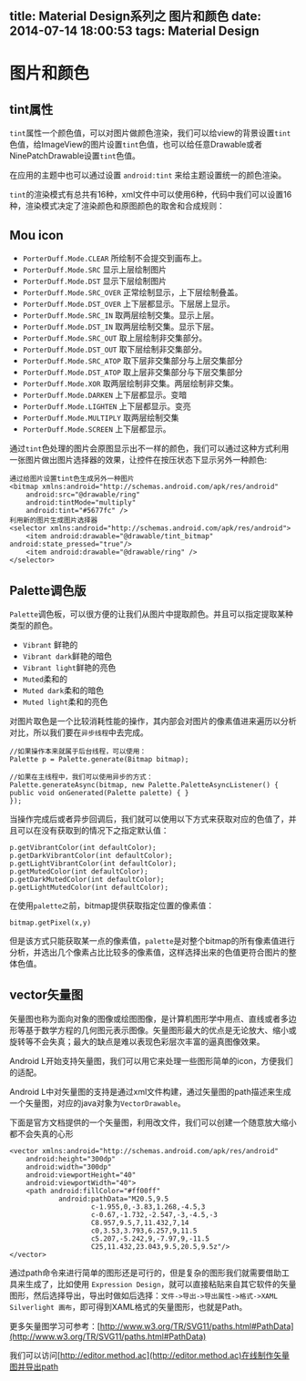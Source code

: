 title: Material Design系列之 图片和颜色
date: 2014-07-14 18:00:53
tags: Material Design
---
# 图片和颜色

## tint属性

`tint`属性一个颜色值，可以对图片做颜色渲染，我们可以给view的背景设置`tint`色值，给ImageView的图片设置`tint`色值，也可以给任意Drawable或者NinePatchDrawable设置`tint`色值。

在应用的主题中也可以通过设置 `android:tint` 来给主题设置统一的颜色渲染。  
<a id="more"></a>

`tint`的渲染模式有总共有16种，xml文件中可以使用6种，代码中我们可以设置16种，渲染模式决定了渲染颜色和原图颜色的取舍和合成规则：

## Mou icon

*   `PorterDuff.Mode.CLEAR` 所绘制不会提交到画布上。
*   `PorterDuff.Mode.SRC` 显示上层绘制图片
*   `PorterDuff.Mode.DST` 显示下层绘制图片
*   `PorterDuff.Mode.SRC_OVER` 正常绘制显示，上下层绘制叠盖。
*   `PorterDuff.Mode.DST_OVER` 上下层都显示。下层居上显示。
*   `PorterDuff.Mode.SRC_IN` 取两层绘制交集。显示上层。
*   `PorterDuff.Mode.DST_IN` 取两层绘制交集。显示下层。
*   `PorterDuff.Mode.SRC_OUT` 取上层绘制非交集部分。
*   `PorterDuff.Mode.DST_OUT` 取下层绘制非交集部分。
*   `PorterDuff.Mode.SRC_ATOP` 取下层非交集部分与上层交集部分
*   `PorterDuff.Mode.DST_ATOP` 取上层非交集部分与下层交集部分
*   `PorterDuff.Mode.XOR` 取两层绘制非交集。两层绘制非交集。
*   `PorterDuff.Mode.DARKEN` 上下层都显示。变暗
*   `PorterDuff.Mode.LIGHTEN` 上下层都显示。变亮
*   `PorterDuff.Mode.MULTIPLY` 取两层绘制交集
*   `PorterDuff.Mode.SCREEN` 上下层都显示。

通过`tint`色处理的图片会原图显示出不一样的颜色，我们可以通过这种方式利用一张图片做出图片选择器的效果，让控件在按压状态下显示另外一种颜色:

    通过给图片设置tint色生成另外一种图片
    <bitmap xmlns:android="http://schemas.android.com/apk/res/android"
        android:src="@drawable/ring"
        android:tintMode="multiply"
        android:tint="#5677fc" />
    利用新的图片生成图片选择器
    <selector xmlns:android="http://schemas.android.com/apk/res/android">
        <item android:drawable="@drawable/tint_bitmap" android:state_pressed="true"/>
        <item android:drawable="@drawable/ring" />
    </selector>

## Palette调色版

`Palette`调色板，可以很方便的让我们从图片中提取颜色。并且可以指定提取某种类型的颜色。

*   `Vibrant` 鲜艳的
*   `Vibrant dark`鲜艳的暗色
*   `Vibrant light`鲜艳的亮色
*   `Muted`柔和的
*   `Muted dark`柔和的暗色
*   `Muted light`柔和的亮色

对图片取色是一个比较消耗性能的操作，其内部会对图片的像素值进来遍历以分析对比，所以我们要在`异步线程`中去完成。

    //如果操作本来就属于后台线程，可以使用：
    Palette p = Palette.generate(Bitmap bitmap);

    //如果在主线程中，我们可以使用异步的方式：
    Palette.generateAsync(bitmap, new Palette.PaletteAsyncListener() {
    public void onGenerated(Palette palette) { }
    });

当操作完成后或者异步回调后，我们就可以使用以下方式来获取对应的色值了，并且可以在没有获取到的情况下之指定默认值：

    p.getVibrantColor(int defaultColor);
    p.getDarkVibrantColor(int defaultColor);
    p.getLightVibrantColor(int defaultColor);
    p.getMutedColor(int defaultColor);
    p.getDarkMutedColor(int defaultColor);
    p.getLightMutedColor(int defaultColor);

在使用`palette之`前，bitmap提供获取指定位置的像素值：

`bitmap.getPixel(x,y)`

但是该方式只能获取某一点的像素值，`palette`是对整个bitmap的所有像素值进行分析，并选出几个像素占比比较多的像素值，这样选择出来的色值更符合图片的整体色值。

## vector矢量图

矢量图也称为面向对象的图像或绘图图像，是计算机图形学中用点、直线或者多边形等基于数学方程的几何图元表示图像。矢量图形最大的优点是无论放大、缩小或旋转等不会失真；最大的缺点是难以表现色彩层次丰富的逼真图像效果。

Android L开始支持矢量图，我们可以用它来处理一些图形简单的icon，方便我们的适配。

Android L中对矢量图的支持是通过xml文件构建，通过矢量图的path描述来生成一个矢量图，对应的java对象为`VectorDrawable`。

下面是官方文档提供的一个矢量图，利用改文件，我们可以创建一个随意放大缩小都不会失真的心形

    <vector xmlns:android="http://schemas.android.com/apk/res/android"
        android:height="300dp"
        android:width="300dp"
        android:viewportHeight="40"
        android:viewportWidth="40">
        <path android:fillColor="#ff00ff"
                android:pathData="M20.5,9.5
                        c-1.955,0,-3.83,1.268,-4.5,3
                        c-0.67,-1.732,-2.547,-3,-4.5,-3
                        C8.957,9.5,7,11.432,7,14
                        c0,3.53,3.793,6.257,9,11.5
                        c5.207,-5.242,9,-7.97,9,-11.5
                        C25,11.432,23.043,9.5,20.5,9.5z"/>
    </vector>

通过path命令来进行简单的图形还是可行的，但是复杂的图形我们就需要借助工具来生成了，比如使用 `Expression Design`，就可以直接粘贴来自其它软件的矢量图形，然后选择导出，导出时做如后选择：`文件->导出->导出属性->格式->XAML Silverlight 画布`，即可得到XAML格式的矢量图形，也就是Path。

更多矢量图学习可参考：[http://www.w3.org/TR/SVG11/paths.html#PathData](http://www.w3.org/TR/SVG11/paths.html#PathData)

我们可以访问[http://editor.method.ac](http://editor.method.ac)在线制作矢量图并导出path